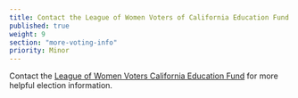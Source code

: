 ```yaml
---
title: Contact the League of Women Voters of California Education Fund
published: true
weight: 9
section: "more-voting-info"
priority: Minor
---
```


Contact the [League of Women Voters California Education Fund](https://cavotes.org/) for more helpful election information.   
